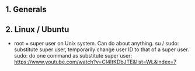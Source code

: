 ## 1. Generals

## 2. Linux / Ubuntu

- root = super user on Unix system. Can do about anything. su / sudo: substitute super user, temporarily change user ID to that of a super user. sudo: do one command as substitute super user: https://www.youtube.com/watch?v=CI4ltKDbJTE&list=WL&index=7